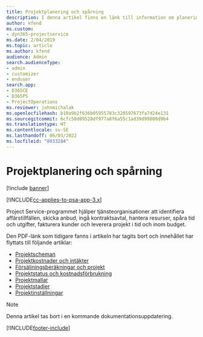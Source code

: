 ```yaml
---
title: Projektplanering och spårning
description: I denna artikel finns en länk till information om planering och spårning i Project Service Automation.
author: kfend
ms.custom:
- dyn365-projectservice
ms.date: 2/04/2019
ms.topic: article
ms.author: kfend
audience: Admin
search.audienceType:
- admin
- customizer
- enduser
search.app:
- D365CE
- D365PS
- ProjectOperations
ms.reviewer: johnmichalak
ms.openlocfilehash: b10a9b2f636b05955783c320597673fa7d24e131
ms.sourcegitcommit: 6cfc50d89528df977a8f6a55c1ad39d99800d9b4
ms.translationtype: HT
ms.contentlocale: sv-SE
ms.lasthandoff: 06/03/2022
ms.locfileid: "8933284"
---
```

# <a name="project-planning-and-tracking"></a>Projektplanering och spårning

[!include [banner](../../includes/psa-now-project-operations.md)]

[!INCLUDE[cc-applies-to-psa-app-3.x](../../includes/cc-applies-to-psa-app-3x.md)]

Project Service-programmet hjälper tjänsteorganisationer att identifiera affärstillfällen, skicka anbud, ingå kontraktsavtal, hantera resurser, spåra tid och utgifter, fakturera kunder och leverera projekt i tid och inom budget. 

Den PDF-länk som tidigare fanns i artikeln har tagits bort och innehållet har flyttats till följande artiklar:

- [Projektscheman](../project-creating.md)
- [Projektkostnader och intäkter](../project-estimating.md)
- [Försäljningsberäkningar och projekt](../project-leveraging.md)
- [Projektstatus och kostnadsförbrukning](../project-tracking.md)
- [Projektmallar](../project-templates.md)
- [Projektstadier](../project-stages.md)
- [Projektinställningar](../project-settings.md)

> [!NOTE]
> Denna artikel tas bort i en kommande dokumentationsuppdatering. 


[!INCLUDE[footer-include](../../includes/footer-banner.md)]
